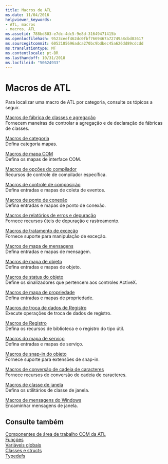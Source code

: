 ```yaml
---
title: Macros de ATL
ms.date: 11/04/2016
helpviewer_keywords:
- ATL, macros
- macros, ATL
ms.assetid: 788bd803-e7dc-4dc5-9e8d-31649471415b
ms.openlocfilehash: 9523ceef462dc0fbf7669467a72749a8cbd83617
ms.sourcegitcommit: 6052185696adca270bc9bdbec45a626dd89cdcdd
ms.translationtype: MT
ms.contentlocale: pt-BR
ms.lasthandoff: 10/31/2018
ms.locfileid: "50624933"
---
```

# <a name="atl-macros"></a>Macros de ATL

Para localizar uma macro de ATL por categoria, consulte os tópicos a seguir.

[Macros de fábrica de classes e agregação](../../atl/reference/aggregation-and-class-factory-macros.md)<br/>
Fornecem maneiras de controlar a agregação e de declaração de fábricas de classes.

[Macros de categoria](../../atl/reference/category-macros.md)<br/>
Defina categoria mapas.

[Macros de mapa COM](../../atl/reference/com-map-macros.md)<br/>
Defina os mapas de interface COM.

[Macros de opções do compilador](../../atl/reference/compiler-options-macros.md)<br/>
Recursos de controle de compilador específica.

[Macros de controle de composição](../../atl/reference/composite-control-macros.md)<br/>
Defina entradas e mapas de coleta de eventos.

[Macros de ponto de conexão](../../atl/reference/connection-point-macros.md)<br/>
Defina entradas e mapas de ponto de conexão.

[Macros de relatórios de erros e depuração](../../atl/reference/debugging-and-error-reporting-macros.md)<br/>
Fornece recursos úteis de depuração e rastreamento.

[Macros de tratamento de exceção](../../atl/reference/exception-handling-macros.md)<br/>
Fornece suporte para manipulação de exceção.

[Macros de mapa de mensagens](../../atl/reference/message-map-macros-atl.md)<br/>
Defina entradas e mapas de mensagem.

[Macros de mapa de objeto](../../atl/reference/object-map-macros.md)<br/>
Defina entradas e mapas de objeto.

[Macros de status do objeto](../../atl/reference/object-status-macros.md)<br/>
Define os sinalizadores que pertencem aos controles ActiveX.

[Macros de mapa de propriedade](../../atl/reference/property-map-macros.md)<br/>
Defina entradas e mapas de propriedade.

[Macros de troca de dados de Registro](../../atl/reference/registry-data-exchange-macros.md)<br/>
Execute operações de troca de dados de registro.

[Macros de Registro](../../atl/reference/registry-macros.md)<br/>
Defina os recursos de biblioteca e o registro do tipo útil.

[Macros do mapa de serviço](../../atl/reference/service-map-macros.md)<br/>
Defina entradas e mapas de serviço.

[Macros de snap-in do objeto](../../atl/reference/snap-in-object-macros.md)<br/>
Fornece suporte para extensões de snap-in.

[Macros de conversão de cadeia de caracteres](string-conversion-macros.md)<br/>
Fornece recursos de conversão de cadeia de caracteres.

[Macros de classe de janela](../../atl/reference/window-class-macros.md)<br/>
Defina os utilitários de classe de janela.

[Macros de mensagens do Windows](../../atl/reference/windows-messages-macros.md)<br/>
Encaminhar mensagens de janela.

## <a name="see-also"></a>Consulte também

[Componentes de área de trabalho COM da ATL](../../atl/atl-com-desktop-components.md)<br/>
[Funções](../../atl/reference/atl-functions.md)<br/>
[Variáveis globais](../../atl/reference/atl-global-variables.md)<br/>
[Classes e structs](../../atl/reference/atl-classes.md)<br/>
[Typedefs](../../atl/reference/atl-typedefs.md)

